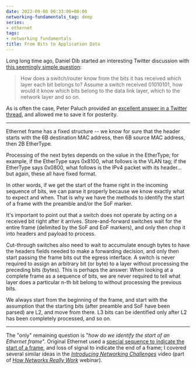 ```yaml
---
date: 2022-09-08 06:33:00+00:00
networking-fundamentals_tag: deep
series:
- ethernet
tags:
- networking fundamentals
title: From Bits to Application Data
---
```

Long long time ago, Daniel Dib started an interesting Twitter discussion with [this seemingly simple question](https://twitter.com/danieldibswe/status/1537671262750879745):

> How does a switch/router know from the bits it has received which layer each bit belongs to? Assume a switch received 01010101, how would it know which bits belong to the data link layer, which to the network layer and so on.

As is often the case, Peter Paluch provided an [excellent answer in a Twitter thread](https://twitter.com/Peter_Paluch/status/1537822843601403904), and allowed me to save it for posterity.
<!--more-->
---

Ethernet frame has a fixed structure -- we know for sure that the header starts with the 6B destination MAC address, then 6B source MAC address, then 2B EtherType. 

Processing of the next bytes depends on the value in the EtherType; for example, if the EtherType says 0x8100, what follows is the VLAN tag; if the EtherType says 0x0800, what follows is the IPv4 packet with its header... but again, these all have fixed format.

In other words, if we get the start of the frame right in the incoming sequence of bits, we can parse it properly because we know exactly what to expect and when. That is why we have the methods to identify the start of a frame with the preamble and/or the SoF marker.

It's important to point out that a switch does not operate by acting on a received bit right after it arrives. Store-and-forward switches wait for the entire frame (delimited by the SoF and EoF markers), and only then chop it into headers and payload to process.

Cut-through switches also need to wait to accumulate enough bytes to have the headers fields needed to make a forwarding decision, and only then start passing the frame bits out the egress interface. A switch is never required to assign an arbitrary bit (or byte) to a layer without processing the preceding bits (bytes). This is perhaps the answer: When looking at a complete frame as a sequence of bits, we are never required to tell what layer does a particular n-th bit belong to without processing the previous bits.

We always start from the beginning of the frame, and start with the assumption that the starting bits (after preamble and SoF have been parsed) are L2, and move from there. L3 bits can be identified only after L2 has been completely processed, and so on.

---

The "only" remaining question is "_how do we identify the start of an Ethernet frame_". Original Ethernet used a [special sequence to indicate the start of a frame](https://en.wikipedia.org/wiki/Ethernet_frame#Ethernet_packet_%E2%80%93_physical_layer), and loss of signal to indicate the end of a frame; I covered several similar ideas in the _[Introducing Networking Challenges](https://my.ipspace.net/bin/get/Net101/L1.1%20-%20Introducing%20Networking%20Challenges.mp4?doccode=Net101)_ video (part of _[How Networks Really Work](https://www.ipspace.net/How_Networks_Really_Work)_ webinar).

